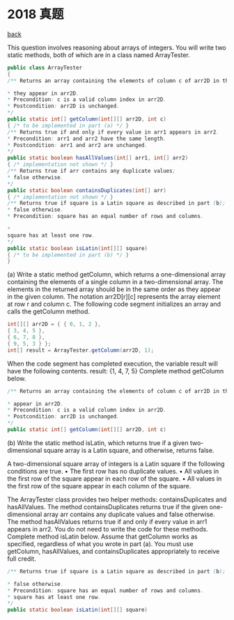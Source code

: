 # 2018 真题

[back](README.md)

This question involves reasoning about arrays of integers. You will write two static methods, both of which are in a class named ArrayTester.

```java
public class ArrayTester
{
/** Returns an array containing the elements of column c of arr2D in the same order as

* they appear in arr2D.
* Precondition: c is a valid column index in arr2D.
* Postcondition: arr2D is unchanged.
*/
public static int[] getColumn(int[][] arr2D, int c)
{ /* to be implemented in part (a) */ }
/** Returns true if and only if every value in arr1 appears in arr2.
* Precondition: arr1 and arr2 have the same length.
* Postcondition: arr1 and arr2 are unchanged.
*/
public static boolean hasAllValues(int[] arr1, int[] arr2)
{ /* implementation not shown */ }
/** Returns true if arr contains any duplicate values;
* false otherwise.
*/
public static boolean containsDuplicates(int[] arr)
{ /* implementation not shown */ }
/** Returns true if square is a Latin square as described in part (b);
* false otherwise.
* Precondition: square has an equal number of rows and columns.

*
square has at least one row.
*/
public static boolean isLatin(int[][] square)
{ /* to be implemented in part (b) */ }
}
```

(a) Write a static method getColumn, which returns a one-dimensional array containing the elements of a single column in a two-dimensional array. The elements in the returned array should be in the same order as they appear in the given column. The notation arr2D[r][c] represents the array element at row r and column c.
The following code segment initializes an array and calls the getColumn method.

```java
int[][] arr2D = { { 0, 1, 2 },
{ 3, 4, 5 },
{ 6, 7, 8 },
{ 9, 5, 3 } };
int[] result = ArrayTester.getColumn(arr2D, 1);
```

When the code segment has completed execution, the variable result will have the following contents.
result: {1, 4, 7, 5}
Complete method getColumn below.

```java
/** Returns an array containing the elements of column c of arr2D in the same order as they

* appear in arr2D.
* Precondition: c is a valid column index in arr2D.
* Postcondition: arr2D is unchanged.
*/
public static int[] getColumn(int[][] arr2D, int c)
```

(b) Write the static method isLatin, which returns true if a given two-dimensional square array is a Latin square, and otherwise, returns false.

A two-dimensional square array of integers is a Latin square if the following conditions are true.
• The first row has no duplicate values.
• All values in the first row of the square appear in each row of the square.
• All values in the first row of the square appear in each column of the square.

The ArrayTester class provides two helper methods: containsDuplicates and hasAllValues. The method containsDuplicates returns true if the given one-dimensional array arr contains any duplicate values and false otherwise. The method hasAllValues returns true if and only if every value in arr1 appears in arr2. You do not need to write the code for these methods.
Complete method isLatin below. Assume that getColumn works as specified, regardless of what
you wrote in part (a). You must use getColumn, hasAllValues, and containsDuplicates
appropriately to receive full credit.

```java
/** Returns true if square is a Latin square as described in part (b);

* false otherwise.
* Precondition: square has an equal number of rows and columns.
* square has at least one row.
*/
public static boolean isLatin(int[][] square)
```
